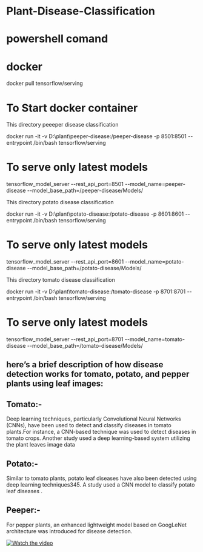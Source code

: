 # Plant-Disease-Classification

# powershell comand
# docker
docker pull tensorflow/serving

# To Start docker container

This directory peeeper disease classification

docker run -it -v D:\plant\peeper-disease:/peeper-disease -p 8501:8501 --entrypoint /bin/bash tensorflow/serving
# To serve only latest models
tensorflow_model_server --rest_api_port=8501 --model_name=peeper-disease --model_base_path=/peeper-disease/Models/

This directory potato disease classification

docker run -it -v D:\plant\potato-disease:/potato-disease -p 8601:8601 --entrypoint /bin/bash tensorflow/serving

# To serve only latest models
tensorflow_model_server --rest_api_port=8601 --model_name=potato-disease --model_base_path=/potato-disease/Models/

This directory tomato disease classification

docker run -it -v D:\plant\tomato-disease:/tomato-disease -p 8701:8701 --entrypoint /bin/bash tensorflow/serving

# To serve only latest models
tensorflow_model_server --rest_api_port=8701 --model_name=tomato-disease --model_base_path=/tomato-disease/Models/


 ## here’s a brief description of how disease detection works for tomato, potato, and pepper plants using leaf images:

## Tomato:-
 Deep learning techniques, particularly Convolutional Neural Networks (CNNs), have been used to detect and classify diseases in tomato plants.For instance, a CNN-based technique was used to detect diseases in tomato crops. Another study used a deep learning-based system utilizing the plant leaves image data

 ## Potato:-

 Similar to tomato plants, potato leaf diseases have also been detected using deep learning techniques345. A study used a CNN model to classify potato leaf diseases .

## Peeper:-

For pepper plants, an enhanced lightweight model based on GoogLeNet architecture was introduced for disease detection.

[![Watch the video](https://vimeo.com/user212509052)](https://vimeo.com/user212509052)